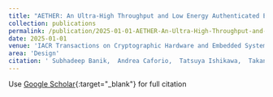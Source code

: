 ```yaml
---
title: "AETHER: An Ultra-High Throughput and Low Energy Authenticated Encryption Scheme"
collection: publications
permalink: /publication/2025-01-01-AETHER-An-Ultra-High-Throughput-and-Low-Energy-Authenticated-Encryption-Scheme
date: 2025-01-01
venue: 'IACR Transactions on Cryptographic Hardware and Embedded Systems'
area: 'Design'
citation: ' Subhadeep Banik,  Andrea Caforio,  Tatsuya Ishikawa,  Takanori Isobe,  Mostafizar Rahman,  Kosei Sakamoto, &quot;AETHER: An Ultra-High Throughput and Low Energy Authenticated Encryption Scheme.&quot; IACR Transactions on Cryptographic Hardware and Embedded Systems, 2025.'
---
```

Use [Google Scholar](https://scholar.google.com/scholar?q=AETHER:+An+Ultra+High+Throughput+and+Low+Energy+Authenticated+Encryption+Scheme){:target="_blank"} for full citation
